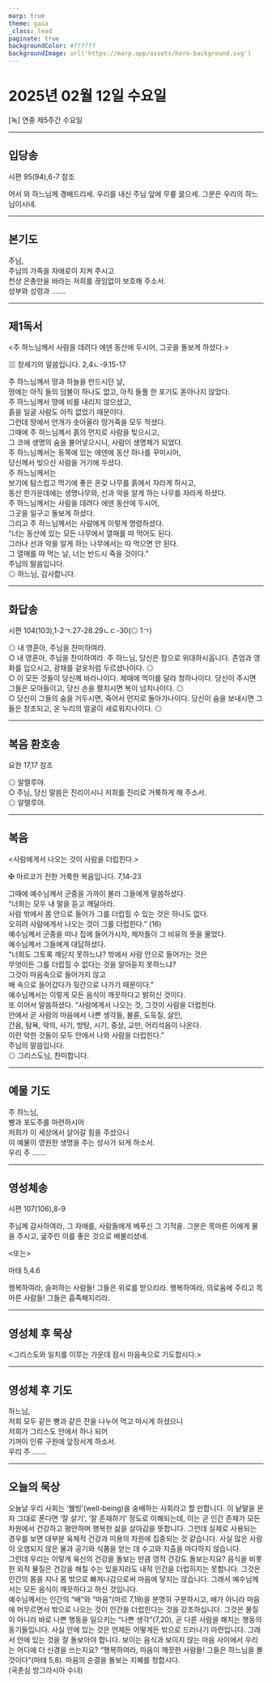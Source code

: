 ```yaml
---
marp: true
theme: gaia
_class: lead
paginate: true
backgroundColor: #ffffff
backgroundImage: url('https://marp.app/assets/hero-background.svg')
---
```


# 2025년 02월 12일 수요일

[녹] 연중 제5주간 수요일  




---

## 입당송

시편 95(94),6-7 참조

어서 와 하느님께 경배드리세. 우리를 내신 주님 앞에 무릎 꿇으세. 그분은 우리의 하느님이시네.  
  


---

## 본기도

주님,  
주님의 가족을 자애로이 지켜 주시고  
천상 은총만을 바라는 저희를 끊임없이 보호해 주소서.  
성부와 성령과 …….  
  


---

## 제1독서

<주 하느님께서 사람을 데려다 에덴 동산에 두시어, 그곳을 돌보게 하셨다.>

▥ 창세기의 말씀입니다. 2,4ㄴ-9.15-17

주 하느님께서 땅과 하늘을 만드시던 날,  
땅에는 아직 들의 덤불이 하나도 없고, 아직 들풀 한 포기도 돋아나지 않았다.  
주 하느님께서 땅에 비를 내리지 않으셨고,  
흙을 일굴 사람도 아직 없었기 때문이다.  
그런데 땅에서 안개가 솟아올라 땅거죽을 모두 적셨다.  
그때에 주 하느님께서 흙의 먼지로 사람을 빚으시고,  
그 코에 생명의 숨을 불어넣으시니, 사람이 생명체가 되었다.  
주 하느님께서는 동쪽에 있는 에덴에 동산 하나를 꾸미시어,  
당신께서 빚으신 사람을 거기에 두셨다.  
주 하느님께서는  
보기에 탐스럽고 먹기에 좋은 온갖 나무를 흙에서 자라게 하시고,  
동산 한가운데에는 생명나무와, 선과 악을 알게 하는 나무를 자라게 하셨다.  
주 하느님께서는 사람을 데려다 에덴 동산에 두시어,  
그곳을 일구고 돌보게 하셨다.  
그리고 주 하느님께서는 사람에게 이렇게 명령하셨다.  
“너는 동산에 있는 모든 나무에서 열매를 따 먹어도 된다.  
그러나 선과 악을 알게 하는 나무에서는 따 먹으면 안 된다.  
그 열매를 따 먹는 날, 너는 반드시 죽을 것이다.”  
주님의 말씀입니다.  
◎ 하느님, 감사합니다.  
  


---

## 화답송

시편 104(103),1-2ㄱ.27-28.29ㄴㄷ-30(◎ 1ㄱ)

◎ 내 영혼아, 주님을 찬미하여라.  
○ 내 영혼아, 주님을 찬미하여라. 주 하느님, 당신은 참으로 위대하시옵니다. 존엄과 영화를 입으시고, 광채를 겉옷처럼 두르셨나이다. ◎  
○ 이 모든 것들이 당신께 바라나이다. 제때에 먹이를 달라 청하나이다. 당신이 주시면 그들은 모아들이고, 당신 손을 펼치시면 복이 넘치나이다. ◎  
○ 당신이 그들의 숨을 거두시면, 죽어서 먼지로 돌아가나이다. 당신이 숨을 보내시면 그들은 창조되고, 온 누리의 얼굴이 새로워지나이다. ◎  
  


---

## 복음 환호송

요한 17,17 참조

◎ 알렐루야.  
○ 주님, 당신 말씀은 진리이시니 저희를 진리로 거룩하게 해 주소서.  
◎ 알렐루야.  
  


---

## 복음

<사람에게서 나오는 것이 사람을 더럽힌다.>

✠ 마르코가 전한 거룩한 복음입니다. 7,14-23

그때에 예수님께서 군중을 가까이 불러 그들에게 말씀하셨다.  
“너희는 모두 내 말을 듣고 깨달아라.  
사람 밖에서 몸 안으로 들어가 그를 더럽힐 수 있는 것은 하나도 없다.  
오히려 사람에게서 나오는 것이 그를 더럽힌다.” (16)  
예수님께서 군중을 떠나 집에 들어가시자, 제자들이 그 비유의 뜻을 물었다.  
예수님께서 그들에게 대답하셨다.  
“너희도 그토록 깨닫지 못하느냐? 밖에서 사람 안으로 들어가는 것은  
무엇이든 그를 더럽힐 수 없다는 것을 알아듣지 못하느냐?  
그것이 마음속으로 들어가지 않고  
배 속으로 들어갔다가 뒷간으로 나가기 때문이다.”  
예수님께서는 이렇게 모든 음식이 깨끗하다고 밝히신 것이다.  
또 이어서 말씀하셨다. “사람에게서 나오는 것, 그것이 사람을 더럽힌다.  
안에서 곧 사람의 마음에서 나쁜 생각들, 불륜, 도둑질, 살인,  
간음, 탐욕, 악의, 사기, 방탕, 시기, 중상, 교만, 어리석음이 나온다.  
이런 악한 것들이 모두 안에서 나와 사람을 더럽힌다.”  
주님의 말씀입니다.  
◎ 그리스도님, 찬미합니다.  
  


---

## 예물 기도

주 하느님,  
빵과 포도주를 마련하시어  
저희가 이 세상에서 살아갈 힘을 주셨으니  
이 예물이 영원한 생명을 주는 성사가 되게 하소서.  
우리 주 …….  
  


---

## 영성체송

시편 107(106),8-9

주님께 감사하여라, 그 자애를, 사람들에게 베푸신 그 기적을. 그분은 목마른 이에게 물을 주시고, 굶주린 이를 좋은 것으로 배불리셨네.  
  
<또는>  
  
마태 5,4.6  
  
행복하여라, 슬퍼하는 사람들! 그들은 위로를 받으리라. 행복하여라, 의로움에 주리고 목마른 사람들! 그들은 흡족해지리라.  


---

## 영성체 후 묵상

<그리스도와 일치를 이루는 가운데 잠시 마음속으로 기도합시다.>  


---

## 영성체 후 기도

하느님,  
저희 모두 같은 빵과 같은 잔을 나누어 먹고 마시게 하셨으니  
저희가 그리스도 안에서 하나 되어  
기꺼이 인류 구원에 앞장서게 하소서.  
우리 주 …….  
  


---

## 오늘의 묵상

오늘날 우리 사회는 ‘웰빙’(well-being)을 숭배하는 사회라고 할 만합니다. 이 낱말을 문자 그대로 푼다면 ‘잘 살기’, ‘잘 존재하기’ 정도로 이해되는데, 이는 곧 인간 존재가 모든 차원에서 건강하고 평안하며 행복한 삶을 살아감을 뜻합니다. 그런데 실제로 사용되는 경우를 보면 대부분 육체적 건강과 미용의 차원에 집중되는 것 같습니다. 사실 많은 사람이 오염되지 않은 물과 공기와 식품을 얻는 데 수고와 지출을 마다하지 않습니다.  
그런데 우리는 이렇게 육신의 건강을 돌보는 만큼 영적 건강도 돌보는지요? 음식을 비롯한 외적 물질은 건강을 해칠 수는 있을지라도 내적 인간을 더럽히지는 못합니다. 그것은 인간의 몸을 지나 몸 밖으로 빠져나감으로써 마음에 닿지는 않습니다. 그래서 예수님께서는 모든 음식이 깨끗하다고 하신 것입니다.  
예수님께서는 인간의 “배”와 “마음”(마르 7,19)을 분명히 구분하시고, 배가 아니라 마음에 머무르면서 밖으로 나오는 것이 인간을 더럽힌다는 것을 강조하십니다. 그것은 물질이 아니라 바로 나쁜 행동을 일으키는 “나쁜 생각”(7,20), 곧 다른 사람을 해치는 행동의 동기들입니다. 사실 안에 있는 것은 언제든 어떻게든 밖으로 드러나기 마련입니다. 그래서 안에 있는 것을 잘 돌보아야 합니다. 보이는 음식과 보이지 않는 마음 사이에서 우리는 어디에 더 신경을 쓰는지요? “행복하여라, 마음이 깨끗한 사람들! 그들은 하느님을 볼 것이다”(마태 5,8). 마음의 순결을 돌보는 지혜를 청합시다.  
(국춘심 방그라시아 수녀)